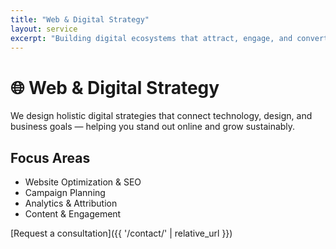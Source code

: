 ```yaml
---
title: "Web & Digital Strategy"
layout: service
excerpt: "Building digital ecosystems that attract, engage, and convert customers effectively."
---
```


# 🌐 Web & Digital Strategy

We design holistic digital strategies that connect technology, design, and business goals — helping you stand out online and grow sustainably.

## Focus Areas
- Website Optimization & SEO
- Campaign Planning
- Analytics & Attribution
- Content & Engagement

[Request a consultation]({{ '/contact/' | relative_url }})
